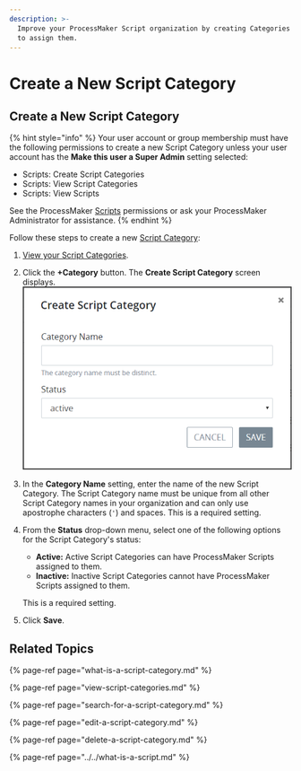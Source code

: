 ```yaml
---
description: >-
  Improve your ProcessMaker Script organization by creating Categories to which
  to assign them.
---
```


# Create a New Script Category

## Create a New Script Category

{% hint style="info" %}
Your user account or group membership must have the following permissions to create a new Script Category unless your user account has the **Make this user a Super Admin** setting selected:

* Scripts: Create Script Categories
* Scripts: View Script Categories
* Scripts: View Scripts

See the ProcessMaker [Scripts](../../../../processmaker-administration/permission-descriptions-for-users-and-groups.md#scripts) permissions or ask your ProcessMaker Administrator for assistance.
{% endhint %}

Follow these steps to create a new [Script Category](what-is-a-script-category.md):

1. [View your Script Categories](view-script-categories.md#view-script-categories).
2. Click the **+Category** button. The **Create Script Category** screen displays. ![](../../../../.gitbook/assets/create-script-category-screen-processes.png) 
3. In the **Category Name** setting, enter the name of the new Script Category. The Script Category name must be unique from all other Script Category names in your organization and can only use apostrophe characters \(`'`\) and spaces. This is a required setting.
4. From the **Status** drop-down menu, select one of the following options for the Script Category's status:

   * **Active:** Active Script Categories can have ProcessMaker Scripts assigned to them.
   * **Inactive:** Inactive Script Categories cannot have ProcessMaker Scripts assigned to them.

   This is a required setting.

5. Click **Save**.

## Related Topics

{% page-ref page="what-is-a-script-category.md" %}

{% page-ref page="view-script-categories.md" %}

{% page-ref page="search-for-a-script-category.md" %}

{% page-ref page="edit-a-script-category.md" %}

{% page-ref page="delete-a-script-category.md" %}

{% page-ref page="../../what-is-a-script.md" %}

